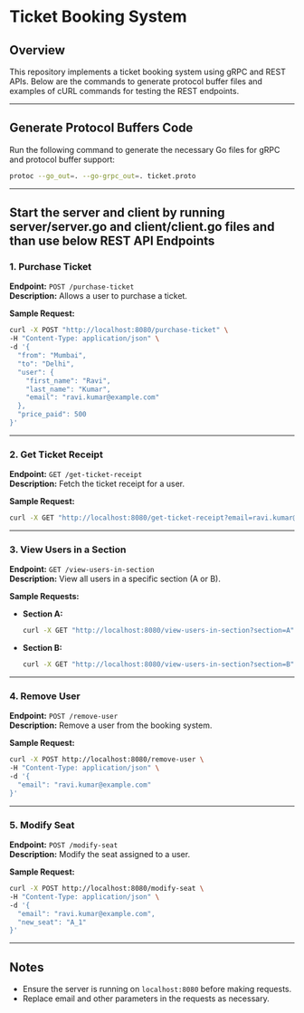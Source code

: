 # Ticket Booking System

## Overview
This repository implements a ticket booking system using gRPC and REST APIs. Below are the commands to generate protocol buffer files and examples of cURL commands for testing the REST endpoints.

---

## Generate Protocol Buffers Code
Run the following command to generate the necessary Go files for gRPC and protocol buffer support:
```bash
protoc --go_out=. --go-grpc_out=. ticket.proto
```

---

## Start the server and client by running server/server.go and client/client.go files and than use below REST API Endpoints

### 1. Purchase Ticket
**Endpoint:** `POST /purchase-ticket`  
**Description:** Allows a user to purchase a ticket.  

**Sample Request:**
```bash
curl -X POST "http://localhost:8080/purchase-ticket" \
-H "Content-Type: application/json" \
-d '{
  "from": "Mumbai",
  "to": "Delhi",
  "user": {
    "first_name": "Ravi",
    "last_name": "Kumar",
    "email": "ravi.kumar@example.com"
  },
  "price_paid": 500
}'
```

---

### 2. Get Ticket Receipt
**Endpoint:** `GET /get-ticket-receipt`  
**Description:** Fetch the ticket receipt for a user.  

**Sample Request:**
```bash
curl -X GET "http://localhost:8080/get-ticket-receipt?email=ravi.kumar@example.com"
```

---

### 3. View Users in a Section
**Endpoint:** `GET /view-users-in-section`  
**Description:** View all users in a specific section (A or B).  

**Sample Requests:**
- **Section A:**
  ```bash
  curl -X GET "http://localhost:8080/view-users-in-section?section=A"
  ```
- **Section B:**
  ```bash
  curl -X GET "http://localhost:8080/view-users-in-section?section=B"
  ```

---

### 4. Remove User
**Endpoint:** `POST /remove-user`  
**Description:** Remove a user from the booking system.  

**Sample Request:**
```bash
curl -X POST http://localhost:8080/remove-user \
-H "Content-Type: application/json" \
-d '{
  "email": "ravi.kumar@example.com"
}'
```

---

### 5. Modify Seat
**Endpoint:** `POST /modify-seat`  
**Description:** Modify the seat assigned to a user.  

**Sample Request:**
```bash
curl -X POST http://localhost:8080/modify-seat \
-H "Content-Type: application/json" \
-d '{
  "email": "ravi.kumar@example.com",
  "new_seat": "A_1"
}'
```

---

## Notes
- Ensure the server is running on `localhost:8080` before making requests.
- Replace email and other parameters in the requests as necessary.

